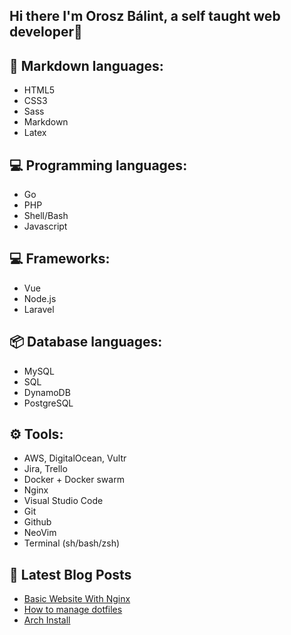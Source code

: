 ## Hi there I'm Orosz Bálint, a self taught web developer👋


## 📝 Markdown languages:


- HTML5
- CSS3
- Sass
- Markdown
- Latex

## 💻 Programming languages:

- Go
- PHP
- Shell/Bash
- Javascript

## 💻 Frameworks:

- Vue
- Node.js
- Laravel


## 📦 Database languages:

- MySQL
- SQL
- DynamoDB
- PostgreSQL

## ⚙️ Tools:

- AWS, DigitalOcean, Vultr
- Jira, Trello
- Docker + Docker swarm
- Nginx
- Visual Studio Code
- Git
- Github
- NeoVim
- Terminal (sh/bash/zsh)

## 📕 Latest Blog Posts
<!-- BLOG-POST-LIST:START -->
- [Basic Website With Nginx](https://oroszbalint.hu/posts/basic-website-with-nginx/)
- [How to manage dotfiles](https://oroszbalint.hu/posts/how-to-manage-dotfiles/)
- [Arch Install](https://oroszbalint.hu/posts/arch-install/)
<!-- BLOG-POST-LIST:END -->


